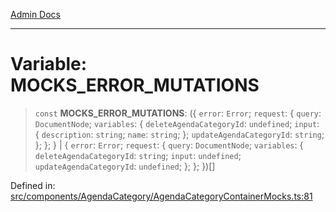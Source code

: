 [Admin Docs](/)

***

# Variable: MOCKS\_ERROR\_MUTATIONS

> `const` **MOCKS\_ERROR\_MUTATIONS**: (\{ `error`: `Error`; `request`: \{ `query`: `DocumentNode`; `variables`: \{ `deleteAgendaCategoryId`: `undefined`; `input`: \{ `description`: `string`; `name`: `string`; \}; `updateAgendaCategoryId`: `string`; \}; \}; \} \| \{ `error`: `Error`; `request`: \{ `query`: `DocumentNode`; `variables`: \{ `deleteAgendaCategoryId`: `string`; `input`: `undefined`; `updateAgendaCategoryId`: `undefined`; \}; \}; \})[]

Defined in: [src/components/AgendaCategory/AgendaCategoryContainerMocks.ts:81](https://github.com/gautam-divyanshu/talawa-admin/blob/69cd9f147d3701d1db7821366b2c564d1fb49f77/src/components/AgendaCategory/AgendaCategoryContainerMocks.ts#L81)
